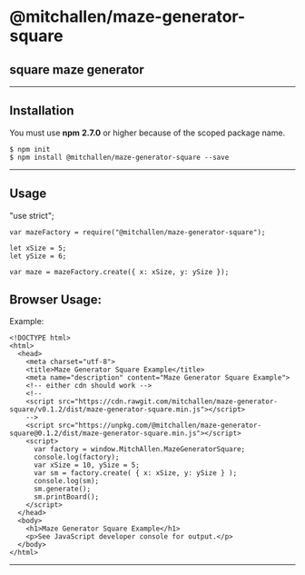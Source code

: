 
@mitchallen/maze-generator-square
==
square maze generator
--
* * *
## Installation

You must use __npm__ __2.7.0__ or higher because of the scoped package name.

    $ npm init
    $ npm install @mitchallen/maze-generator-square --save
  
* * *

## Usage

   "use strict";

    var mazeFactory = require("@mitchallen/maze-generator-square");

    let xSize = 5;
    let ySize = 6;

    var maze = mazeFactory.create({ x: xSize, y: ySize });
    
## Browser Usage:

Example:

    <!DOCTYPE html>
    <html>
      <head>
        <meta charset="utf-8">
        <title>Maze Generator Square Example</title>
        <meta name="description" content="Maze Generator Square Example">
        <!-- either cdn should work -->
        <!--
        <script src="https://cdn.rawgit.com/mitchallen/maze-generator-square/v0.1.2/dist/maze-generator-square.min.js"></script>
        -->
        <script src="https://unpkg.com/@mitchallen/maze-generator-square@0.1.2/dist/maze-generator-square.min.js"></script>
        <script>
          var factory = window.MitchAllen.MazeGeneratorSquare;
          console.log(factory);
          var xSize = 10, ySize = 5;
          var sm = factory.create( { x: xSize, y: ySize } );
          console.log(sm);
          sm.generate();
          sm.printBoard(); 
        </script>
      </head>
      <body>
        <h1>Maze Generator Square Example</h1>
        <p>See JavaScript developer console for output.</p>
      </body>
    </html>
    
* * *
